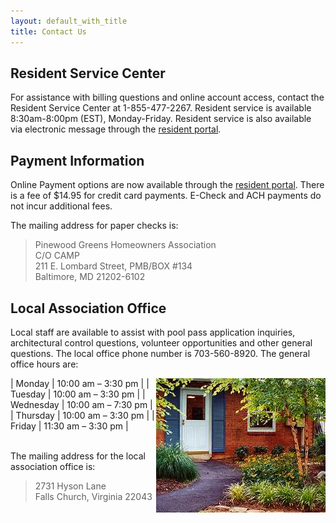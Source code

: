 ```yaml
---
layout: default_with_title
title: Contact Us
---
```


## Resident Service Center

For assistance with billing questions and online account access, contact the Resident Service Center at 1-855-477-2267.  Resident service is available 8:30am-8:00pm (EST), Monday-Friday.  Resident service is also available via electronic message through the [resident portal](http://www.ciranet.com/ResidentPortal). 

## Payment Information

Online Payment options are now available through the [resident portal](http://www.ciranet.com/ResidentPortal).  There is a fee of $14.95 for credit card payments.  E-Check and ACH payments do not incur additional fees.

The mailing address for paper checks is:

>Pinewood Greens Homeowners Association  
>C/O CAMP  
>211 E. Lombard Street, PMB/BOX #134  
>Baltimore, MD 21202-6102


## Local Association Office

Local staff are available to assist with pool pass application inquiries, architectural control questions, volunteer opportunities and other general questions.  The local office phone number is 703-560-8920.  The general office hours are:

<img alt="" longdesc="Office door" src="images/office_door.jpg" style="width: 271px; height: 215px; float: right;" />

| Monday | 10:00 am – 3:30 pm |
| Tuesday | 10:00 am – 3:30 pm |
| Wednesday | 10:00 am – 7:30 pm |
| Thursday | 10:00 am – 3:30 pm |
| Friday | 11:30 am – 3:30 pm |

<br>The mailing address for the local association office is:

>2731 Hyson Lane  
>Falls Church, Virginia 22043  



